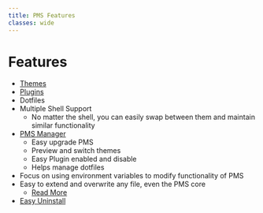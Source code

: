 ```yaml
---
title: PMS Features
classes: wide
---
```


# Features

* [Themes](https://github.com/JoshuaEstes/pms/blob/master/pms/themes.html)
* [Plugins](https://github.com/JoshuaEstes/pms/blob/master/pms/plugins.html)
* Dotfiles
* Multiple Shell Support
  * No matter the shell, you can easily swap between them and maintain similar functionality
* [PMS Manager](https://github.com/JoshuaEstes/pms/blob/master/pms/pms-manager.html)
  * Easy upgrade PMS
  * Preview and switch themes
  * Easy Plugin enabled and disable
  * Helps manage dotfiles
* Focus on using environment variables to modify functionality of PMS
* Easy to extend and overwrite any file, even the PMS core
  * [Read More](https://github.com/JoshuaEstes/pms/wiki)
* [Easy Uninstall](https://github.com/JoshuaEstes/pms/blob/master/pms/uninstall.html)
